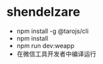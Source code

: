 <!--
 * @Author: donghua.wei
 * @Date: 2020-10-17 14:02:41
 * @Description:
-->

# shendelzare

- npm install -g @tarojs/cli
- npm install
- npm run dev:weapp
- 在微信工具开发者中编译运行
